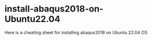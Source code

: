 # install-abaqus2018-on-Ubuntu22.04
Here is a cheating sheet for installing abaqus2018 on Ubuntu 22.04 OS
